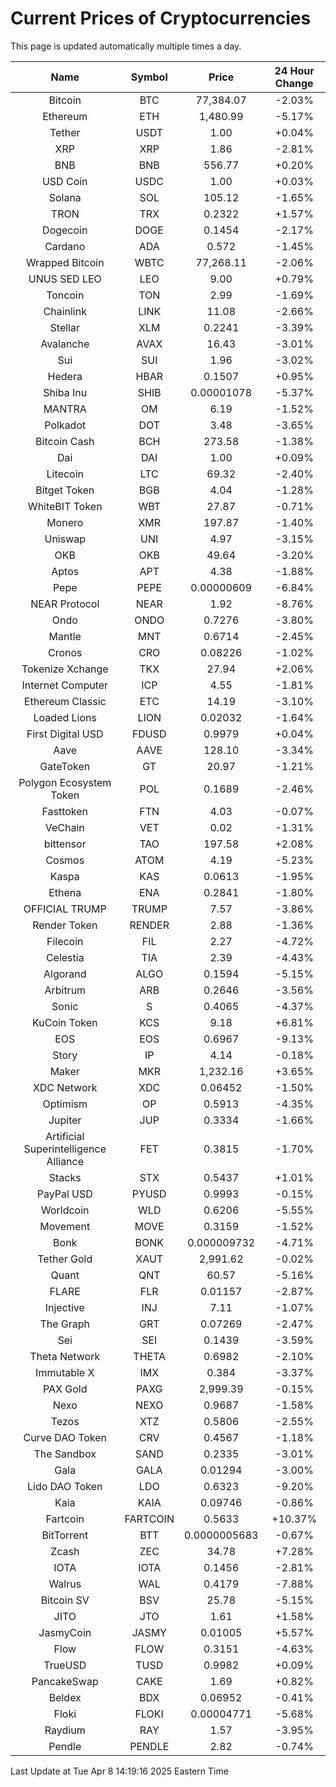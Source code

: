 # Current Prices of Cryptocurrencies
This page is updated automatically multiple times a day.

| Name | Symbol | Price | 24 Hour Change |
| :---: |:---:| :---: | :---: |
| Bitcoin | BTC | 77,384.07 | -2.03% |
| Ethereum | ETH | 1,480.99 | -5.17% |
| Tether | USDT | 1.00 | +0.04% |
| XRP | XRP | 1.86 | -2.81% |
| BNB | BNB | 556.77 | +0.20% |
| USD Coin | USDC | 1.00 | +0.03% |
| Solana | SOL | 105.12 | -1.65% |
| TRON | TRX | 0.2322 | +1.57% |
| Dogecoin | DOGE | 0.1454 | -2.17% |
| Cardano | ADA | 0.572 | -1.45% |
| Wrapped Bitcoin | WBTC | 77,268.11 | -2.06% |
| UNUS SED LEO | LEO | 9.00 | +0.79% |
| Toncoin | TON | 2.99 | -1.69% |
| Chainlink | LINK | 11.08 | -2.66% |
| Stellar | XLM | 0.2241 | -3.39% |
| Avalanche | AVAX | 16.43 | -3.01% |
| Sui | SUI | 1.96 | -3.02% |
| Hedera | HBAR | 0.1507 | +0.95% |
| Shiba Inu | SHIB | 0.00001078 | -5.37% |
| MANTRA | OM | 6.19 | -1.52% |
| Polkadot | DOT | 3.48 | -3.65% |
| Bitcoin Cash | BCH | 273.58 | -1.38% |
| Dai | DAI | 1.00 | +0.09% |
| Litecoin | LTC | 69.32 | -2.40% |
| Bitget Token | BGB | 4.04 | -1.28% |
| WhiteBIT Token | WBT | 27.87 | -0.71% |
| Monero | XMR | 197.87 | -1.40% |
| Uniswap | UNI | 4.97 | -3.15% |
| OKB | OKB | 49.64 | -3.20% |
| Aptos | APT | 4.38 | -1.88% |
| Pepe | PEPE | 0.00000609 | -6.84% |
| NEAR Protocol | NEAR | 1.92 | -8.76% |
| Ondo | ONDO | 0.7276 | -3.80% |
| Mantle | MNT | 0.6714 | -2.45% |
| Cronos | CRO | 0.08226 | -1.02% |
| Tokenize Xchange | TKX | 27.94 | +2.06% |
| Internet Computer | ICP | 4.55 | -1.81% |
| Ethereum Classic | ETC | 14.19 | -3.10% |
| Loaded Lions | LION | 0.02032 | -1.64% |
| First Digital USD | FDUSD | 0.9979 | +0.04% |
| Aave | AAVE | 128.10 | -3.34% |
| GateToken | GT | 20.97 | -1.21% |
| Polygon Ecosystem Token | POL | 0.1689 | -2.46% |
| Fasttoken | FTN | 4.03 | -0.07% |
| VeChain | VET | 0.02 | -1.31% |
| bittensor | TAO | 197.58 | +2.08% |
| Cosmos | ATOM | 4.19 | -5.23% |
| Kaspa | KAS | 0.0613 | -1.95% |
| Ethena | ENA | 0.2841 | -1.80% |
| OFFICIAL TRUMP | TRUMP | 7.57 | -3.86% |
| Render Token | RENDER | 2.88 | -1.36% |
| Filecoin | FIL | 2.27 | -4.72% |
| Celestia | TIA | 2.39 | -4.43% |
| Algorand | ALGO | 0.1594 | -5.15% |
| Arbitrum | ARB | 0.2646 | -3.56% |
| Sonic | S | 0.4065 | -4.37% |
| KuCoin Token | KCS | 9.18 | +6.81% |
| EOS | EOS | 0.6967 | -9.13% |
| Story | IP | 4.14 | -0.18% |
| Maker | MKR | 1,232.16 | +3.65% |
| XDC Network | XDC | 0.06452 | -1.50% |
| Optimism | OP | 0.5913 | -4.35% |
| Jupiter | JUP | 0.3334 | -1.66% |
| Artificial Superintelligence Alliance | FET | 0.3815 | -1.70% |
| Stacks | STX | 0.5437 | +1.01% |
| PayPal USD | PYUSD | 0.9993 | -0.15% |
| Worldcoin | WLD | 0.6206 | -5.55% |
| Movement | MOVE | 0.3159 | -1.52% |
| Bonk | BONK | 0.000009732 | -4.71% |
| Tether Gold | XAUT | 2,991.62 | -0.02% |
| Quant | QNT | 60.57 | -5.16% |
| FLARE | FLR | 0.01157 | -2.87% |
| Injective | INJ | 7.11 | -1.07% |
| The Graph | GRT | 0.07269 | -2.47% |
| Sei | SEI | 0.1439 | -3.59% |
| Theta Network | THETA | 0.6982 | -2.10% |
| Immutable X | IMX | 0.384 | -3.37% |
| PAX Gold | PAXG | 2,999.39 | -0.15% |
| Nexo | NEXO | 0.9687 | -1.58% |
| Tezos | XTZ | 0.5806 | -2.55% |
| Curve DAO Token | CRV | 0.4567 | -1.18% |
| The Sandbox | SAND | 0.2335 | -3.01% |
| Gala | GALA | 0.01294 | -3.00% |
| Lido DAO Token | LDO | 0.6323 | -9.20% |
| Kaia | KAIA | 0.09746 | -0.86% |
| Fartcoin | FARTCOIN | 0.5633 | +10.37% |
| BitTorrent | BTT | 0.0000005683 | -0.67% |
| Zcash | ZEC | 34.78 | +7.28% |
| IOTA | IOTA | 0.1456 | -2.81% |
| Walrus | WAL | 0.4179 | -7.88% |
| Bitcoin SV | BSV | 25.78 | -5.15% |
| JITO | JTO | 1.61 | +1.58% |
| JasmyCoin | JASMY | 0.01005 | +5.57% |
| Flow | FLOW | 0.3151 | -4.63% |
| TrueUSD | TUSD | 0.9982 | +0.09% |
| PancakeSwap | CAKE | 1.69 | +0.82% |
| Beldex | BDX | 0.06952 | -0.41% |
| Floki | FLOKI | 0.00004771 | -5.68% |
| Raydium | RAY | 1.57 | -3.95% |
| Pendle | PENDLE | 2.82 | -0.74% |

Last Update at Tue Apr  8 14:19:16 2025 Eastern Time